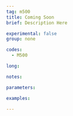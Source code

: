 ```yaml
---
tag: m500
title: Coming Soon
brief: Description Here

experimental: false
group: none

codes:
  - M500

long:

notes:

parameters:

examples:

---
```


